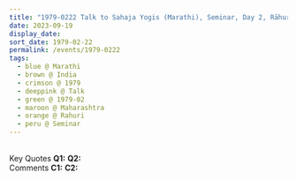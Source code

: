 ```yaml
---
title: "1979-0222 Talk to Sahaja Yogis (Marathi), Seminar, Day 2, Rāhurī, Maharashtra, India"
date: 2023-09-19
display_date: 
sort_date: 1979-02-22
permalink: /events/1979-0222
tags:
  - blue @ Marathi
  - brown @ India
  - crimson @ 1979
  - deeppink @ Talk
  - green @ 1979-02
  - maroon @ Maharashtra
  - orange @ Rahuri
  - peru @ Seminar
---
```


<br>

<wave-list>
  <list-title color="DarkSeaGreen" width="55">Key Quotes</list-title>
  <list-item color="BlanchedAlmond" width="280"><b>Q1:</b> <i></i></list-item>
  <list-item color="Lavender" width="280"><b>Q2:</b> <i></i></list-item>
</wave-list>

<br>

<wave-list>
  <list-title color="DarkSeaGreen" width="55">Comments</list-title>
  <list-item color="BlanchedAlmond" width="280"><b>C1:</b> <i></i></list-item>
  <list-item color="Lavender" width="280"><b>C2:</b> <i></i></list-item>
</wave-list>